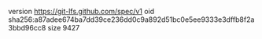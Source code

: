 version https://git-lfs.github.com/spec/v1
oid sha256:a87adee674ba7dd39ce236dd0c9a892d51bc0e5ee9333e3dffb8f2a3bbd96cc8
size 9427
